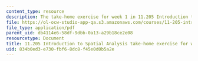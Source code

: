 ```yaml
---
content_type: resource
description: The take-home exercise for week 1 in 11.205 Introduction to Spatial Analysis.
file: https://ol-ocw-studio-app-qa.s3.amazonaws.com/courses/11-205-introduction-to-spatial-analysis-fall-2019/834b0ed3e730fbf68dc8f45e0d0b5a2e_11.205f19_week_1_takehome.pdf
file_type: application/pdf
parent_uid: db4114e6-58df-9dbb-0a13-a29b18ce2e08
resourcetype: Document
title: 11.205 Introduction to Spatial Analysis take-home exercise for week 1
uid: 834b0ed3-e730-fbf6-8dc8-f45e0d0b5a2e
---
```

